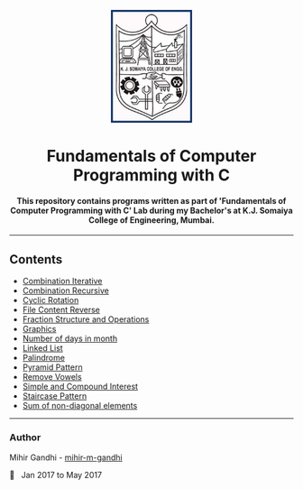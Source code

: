 <p align="center">
 <img height=200px src="./kjsce.jpg" alt="KJSCE">
</p>

<h1 align="center">Fundamentals of Computer Programming with C</h1>

<div align="center">
<h4> This repository contains programs written as part of 'Fundamentals of Computer Programming with C' Lab during my Bachelor's at K.J. Somaiya College of Engineering, Mumbai.</h4>
</div>

------------------------------------------
## Contents

* [Combination Iterative](./Combination_Iterative)
* [Combination Recursive](./Combination_Recursive)
* [Cyclic Rotation](./Cyclic_Rotation)
* [File Content Reverse](./File_Content_Reverse)
* [Fraction Structure and Operations](./Fraction_Structure_and_Operations)
* [Graphics](./Graphics)
* [Number of days in month](./Number_of_days_in_month)
* [Linked List](./Linked_List)
* [Palindrome](./Palindrome)
* [Pyramid Pattern](./Pyramid_Pattern)
* [Remove Vowels](./Remove_Vowels)
* [Simple and Compound Interest](./Simple_and_Compound_Interest])
* [Staircase Pattern](./Staircase_Pattern)
* [Sum of non-diagonal elements](./Sum_of_non-diagonal_elements)

------------------------------------------
### Author
Mihir Gandhi - [mihir-m-gandhi](https://github.com/mihir-m-gandhi)


:date: &nbsp; Jan 2017 to May 2017

